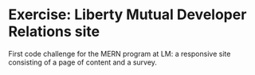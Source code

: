 # Exercise: Liberty Mutual Developer Relations site

First code challenge for the MERN program at LM: a responsive site consisting of a page of content and a survey.
